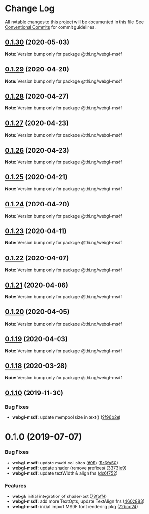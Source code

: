 # Change Log

All notable changes to this project will be documented in this file.
See [Conventional Commits](https://conventionalcommits.org) for commit guidelines.

## [0.1.30](https://github.com/thi-ng/umbrella/compare/@thi.ng/webgl-msdf@0.1.29...@thi.ng/webgl-msdf@0.1.30) (2020-05-03)

**Note:** Version bump only for package @thi.ng/webgl-msdf





## [0.1.29](https://github.com/thi-ng/umbrella/compare/@thi.ng/webgl-msdf@0.1.28...@thi.ng/webgl-msdf@0.1.29) (2020-04-28)

**Note:** Version bump only for package @thi.ng/webgl-msdf





## [0.1.28](https://github.com/thi-ng/umbrella/compare/@thi.ng/webgl-msdf@0.1.27...@thi.ng/webgl-msdf@0.1.28) (2020-04-27)

**Note:** Version bump only for package @thi.ng/webgl-msdf





## [0.1.27](https://github.com/thi-ng/umbrella/compare/@thi.ng/webgl-msdf@0.1.26...@thi.ng/webgl-msdf@0.1.27) (2020-04-23)

**Note:** Version bump only for package @thi.ng/webgl-msdf





## [0.1.26](https://github.com/thi-ng/umbrella/compare/@thi.ng/webgl-msdf@0.1.25...@thi.ng/webgl-msdf@0.1.26) (2020-04-23)

**Note:** Version bump only for package @thi.ng/webgl-msdf





## [0.1.25](https://github.com/thi-ng/umbrella/compare/@thi.ng/webgl-msdf@0.1.24...@thi.ng/webgl-msdf@0.1.25) (2020-04-21)

**Note:** Version bump only for package @thi.ng/webgl-msdf





## [0.1.24](https://github.com/thi-ng/umbrella/compare/@thi.ng/webgl-msdf@0.1.23...@thi.ng/webgl-msdf@0.1.24) (2020-04-20)

**Note:** Version bump only for package @thi.ng/webgl-msdf





## [0.1.23](https://github.com/thi-ng/umbrella/compare/@thi.ng/webgl-msdf@0.1.22...@thi.ng/webgl-msdf@0.1.23) (2020-04-11)

**Note:** Version bump only for package @thi.ng/webgl-msdf





## [0.1.22](https://github.com/thi-ng/umbrella/compare/@thi.ng/webgl-msdf@0.1.21...@thi.ng/webgl-msdf@0.1.22) (2020-04-07)

**Note:** Version bump only for package @thi.ng/webgl-msdf





## [0.1.21](https://github.com/thi-ng/umbrella/compare/@thi.ng/webgl-msdf@0.1.20...@thi.ng/webgl-msdf@0.1.21) (2020-04-06)

**Note:** Version bump only for package @thi.ng/webgl-msdf





## [0.1.20](https://github.com/thi-ng/umbrella/compare/@thi.ng/webgl-msdf@0.1.19...@thi.ng/webgl-msdf@0.1.20) (2020-04-05)

**Note:** Version bump only for package @thi.ng/webgl-msdf





## [0.1.19](https://github.com/thi-ng/umbrella/compare/@thi.ng/webgl-msdf@0.1.18...@thi.ng/webgl-msdf@0.1.19) (2020-04-03)

**Note:** Version bump only for package @thi.ng/webgl-msdf





## [0.1.18](https://github.com/thi-ng/umbrella/compare/@thi.ng/webgl-msdf@0.1.17...@thi.ng/webgl-msdf@0.1.18) (2020-03-28)

**Note:** Version bump only for package @thi.ng/webgl-msdf





## [0.1.10](https://github.com/thi-ng/umbrella/compare/@thi.ng/webgl-msdf@0.1.9...@thi.ng/webgl-msdf@0.1.10) (2019-11-30)

### Bug Fixes

* **webgl-msdf:** update mempool size in text() ([9f96b2e](https://github.com/thi-ng/umbrella/commit/9f96b2ec525cd8d8a5d5e31d39352f0c6e350991))

# 0.1.0 (2019-07-07)

### Bug Fixes

* **webgl-msdf:** update madd call sites ([#95](https://github.com/thi-ng/umbrella/issues/95)) ([5c6fa50](https://github.com/thi-ng/umbrella/commit/5c6fa50))
* **webgl-msdf:** update shader (remove prefixes) ([33731e9](https://github.com/thi-ng/umbrella/commit/33731e9))
* **webgl-msdf:** update textWidth & align fns ([dd6f752](https://github.com/thi-ng/umbrella/commit/dd6f752))

### Features

* **webgl:** initial integration of shader-ast ([73faffd](https://github.com/thi-ng/umbrella/commit/73faffd))
* **webgl-msdf:** add more TextOpts, update TextAlign fns ([4602883](https://github.com/thi-ng/umbrella/commit/4602883))
* **webgl-msdf:** initial import MSDF font rendering pkg ([22bcc24](https://github.com/thi-ng/umbrella/commit/22bcc24))
